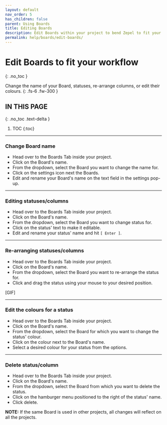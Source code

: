 ```yaml
---
layout: default
nav_order: 5
has_children: false
parent: Using Boards
title: Editing Boards
description: Edit Boards within your project to bend Zepel to fit your workflow.
permalink: help/boards/edit-boards/
---
```

# Edit Boards to fit your workflow
{: .no_toc }

Change the name of your Board, statuses, re-arrange columns, or edit their colours.
{: .fs-6 .fw-300 }

## IN THIS PAGE
{: .no_toc .text-delta }

1. TOC
{:toc}

---
### Change Board name
- Head over to the Boards Tab inside your project.
- Click on the Board's name.
- From the dropdown, select the Board you want to change the name for.
- Click on the settings icon next the Boards.
- Edit and rename your Board's name on the text field in the settings pop-up.

---

### Editing statuses/columns
- Head over to the Boards Tab inside your project.
- Click on the Board's name.
- From the dropdown, select the Board you want to change status for.
- Click on the status' text to make it editable.
- Edit and rename your status' name and hit ```[ Enter ]```.

---

### Re-arranging statuses/columns
- Head over to the Boards Tab inside your project.
- Click on the Board's name.
- From the dropdown, select the Board you want to re-arrange the status for.
- Click and drag the status using your mouse to your desired position.

[GIF]

---

### Edit the colours for a status
- Head over to the Boards Tab inside your project.
- Click on the Board's name.
- From the dropdown, select the Board for which you want to change the status' colour.
- Click on the colour next to the Board's name.
- Select a desired colour for your status from the options.

---

### Delete status/column
- Head over to the Boards Tab inside your project.
- Click on the Board's name.
- From the dropdown, select the Board from which you want to delete the status.
- Click on the hamburger menu positioned to the right of the status' name.
- Click delete.


__NOTE:__ If the same Board is used in other projects, all changes will reflect on all the projects.

